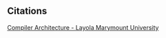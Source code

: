 ## Citations
[Compiler Architecture - Layola Marymount University](https://cs.lmu.edu/~ray/notes/compilerarchitecture/)
